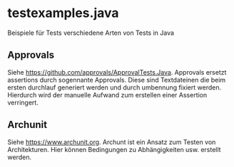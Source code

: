 # testexamples.java

Beispiele für Tests verschiedene Arten von Tests in Java

## Approvals

Siehe https://github.com/approvals/ApprovalTests.Java. Approvals ersetzt assertions durch sogennante Approvals. Diese sind Textdateinen die beim ersten durchlauf generiert werden und durch umbennung fixiert werden. Hierdurch wird der manuelle Aufwand zum erstellen einer Assertion verringert.

## Archunit
Siehe https://www.archunit.org.
Archunt ist ein Ansatz zum Testen von Architekturen. Hier können Bedingungen zu Abhängigkeiten usw. erstellt werden.

